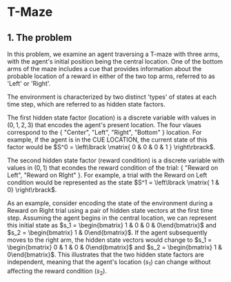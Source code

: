 # T-Maze

## 1. The problem
In this problem, we examine an agent traversing a T-maze with three arms,
with the agent's initial position being the central location.
One of the bottom arms of the maze includes a cue that provides information about the probable location
of a reward in either of the two top arms, referred to as 'Left' or 'Right'.

The environment is characterized by two distinct 'types' of states at each time step,
which are referred to as hidden state factors.

The first hidden state factor (location) is a discrete variable with values in $(0,1,2,3)$ that encodes the agent's present location.
The four vlaues correspond to the { "Center", "Left", "Right", "Bottom" } location.
For example, if the agent is in the CUE LOCATION, the current state of this factor would be $S^0 = \left\lbrack \matrix{ 0 & 0 & 0 & 1 } \right\rbrack$.

The second hidden state factor (reward condition) is a discrete variable with values in $(0,1)$ that econdes the reward condition of the trial: { "Reward on Left", "Reward on RIght" }. For example, a trial with the Reward on Left condition would be represented as the state $S^1 = \left\lbrack \matrix{ 1 & 0} \right\rbrack$.

As an example, consider encoding the state of the environment during a Reward on Right trial using a pair of hidden state vectors at the first time step. Assuming the agent begins in the central location, we can represent this initial state as $s_1 = \begin{bmatrix} 1 & 0 & 0 & 0\end{bmatrix}$ and $s_2 = \begin{bmatrix} 1 & 0\end{bmatrix}$. If the agent subsequently moves to the right arm, the hidden state vectors would change to $s_1 = \begin{bmatrix} 0 & 1 & 0 & 0\end{bmatrix}$ and $s_2 = \begin{bmatrix} 1 & 0\end{bmatrix}$. This illustrates that the two hidden state factors are independent, meaning that the agent's location ($s_1$) can change without affecting the reward condition ($s_2$).
